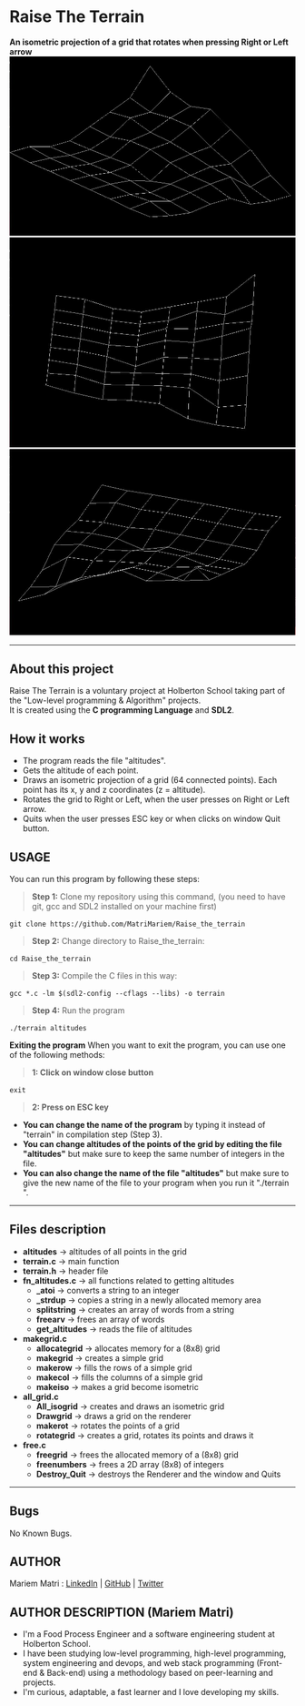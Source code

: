 # Raise The Terrain
**An isometric projection of a grid that rotates when pressing Right or Left arrow**
![grid1](/grid1.jpg)
![grid2](/grid2.jpg)
![grid3](/grid3.jpg)
****
## About this project
Raise The Terrain is a voluntary project at Holberton School taking part of the "Low-level programming & Algorithm" projects.\
It is created using the **C programming Language** and **SDL2**.
## How it works
 - The program reads the file "altitudes".
 - Gets the altitude of each point.
 - Draws an isometric projection of a grid (64 connected points). Each point has its x, y and z coordinates (z = altitude).
 - Rotates the grid to Right or Left, when the user presses on Right or Left arrow.
 - Quits when the user presses ESC key or when clicks on window Quit button.
## USAGE
You can run this program by following these steps:
> **Step 1:** Clone my repository using this command, (you need to have git, gcc and SDL2 installed on your machine first)
````
git clone https://github.com/MatriMariem/Raise_the_terrain
````
> **Step 2:** Change directory to Raise_the_terrain:
````
cd Raise_the_terrain
````
> **Step 3:** Compile the C files in this way:
````
gcc *.c -lm $(sdl2-config --cflags --libs) -o terrain
````
> **Step 4:** Run the program
````
./terrain altitudes
````
**Exiting the program**
When you want to exit the program, you can use one of the following methods:
> **1: Click on window close button**
````
exit
````
> **2: Press on ESC key**
 - **You can change the name of the program** by typing it instead of "terrain" in compilation step (Step 3).
 - **You can change altitudes of the points of the grid by editing the file "altitudes"** but make sure to keep the same number of integers in the file.
 - **You can also change the name of the file "altitudes"** but make sure to give the new name of the file to your program when you run it "./terrain <new name>".
****
## Files description
 - **altitudes** -> altitudes of all points in the grid
 - **terrain.c** -> main function
 - **terrain.h** -> header file
 - **fn_altitudes.c** -> all functions related to getting altitudes
 	- **_atoi** -> converts a string to an integer
	- **_strdup** -> copies a string in a newly allocated memory area
	- **splitstring** -> creates an array of words from a string
	- **freearv** -> frees an array of words
	- **get_altitudes** -> reads the file of altitudes
 - **makegrid.c**
 	- **allocategrid** -> allocates memory for a (8x8) grid
	- **makegrid** -> creates a simple grid
	- **makerow** -> fills the rows of a simple grid
	- **makecol** -> fills the columns of a simple grid
	- **makeiso** -> makes a grid become isometric
 - **all_grid.c**
 	- **All_isogrid** -> creates and draws an isometric grid
	- **Drawgrid** -> draws a grid on the renderer
	- **makerot** -> rotates the points of a grid
	- **rotategrid** -> creates a grid, rotates its points and draws it
 - **free.c**
	- **freegrid** -> frees the allocated memory of a (8x8) grid
	- **freenumbers** -> frees a 2D array (8x8) of integers
	- **Destroy_Quit** -> destroys the Renderer and the window and Quits
****
## Bugs
No Known Bugs.
## AUTHOR
Mariem Matri : [LinkedIn] | [GitHub] | [Twitter]

[LinkedIn]: <https://www.linkedin.com/in/mariem-matri-249620178>
[GitHub]: <https://github.com/MatriMariem>
[Twitter]: <https://twitter.com/MatriMariem>

## AUTHOR DESCRIPTION (Mariem Matri)
 - I'm a Food Process Engineer and a software engineering student at Holberton School.
  - I have been studying low-level programming, high-level
 programming, system engineering and devops, and web
 stack programming (Front-end & Back-end) using a
 methodology based on peer-learning and projects.
  - I'm curious, adaptable, a fast learner and I love developing
 my skills.
